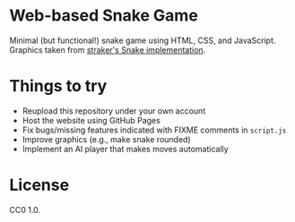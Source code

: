 # Web-based Snake Game

Minimal (but functional!) snake game using HTML, CSS, and JavaScript.
Graphics taken from [straker's Snake implementation](https://gist.github.com/straker/ff00b4b49669ad3dec890306d348adc4).

# Things to try

- Reupload this repository under your own account
- Host the website using GitHub Pages
- Fix bugs/missing features indicated with FIXME comments in `script.js`
- Improve graphics (e.g., make snake rounded)
- Implement an AI player that makes moves automatically

# License

CC0 1.0.

